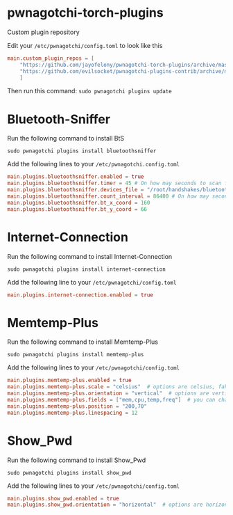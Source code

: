 # pwnagotchi-torch-plugins
Custom plugin repository

Edit your `/etc/pwnagotchi/config.toml` to look like this

```TOML
main.custom_plugin_repos = [
    "https://github.com/jayofelony/pwnagotchi-torch-plugins/archive/master.zip",
    "https://github.com/evilsocket/pwnagotchi-plugins-contrib/archive/master.zip"
    ]
```
Then run this command: `sudo pwnagotchi plugins update`


# Bluetooth-Sniffer
Run the following command to install BtS

`sudo pwnagotchi plugins install bluetoothsniffer`

Add the following lines to your `/etc/pwnagotchi.config.toml`

```TOML
main.plugins.bluetoothsniffer.enabled = true
main.plugins.bluetoothsniffer.timer = 45 # On how may seconds to scan for bluetooth devices
main.plugins.bluetoothsniffer.devices_file = "/root/handshakes/bluetooth_devices.json"  # Path to the JSON file with bluetooth devices
main.plugins.bluetoothsniffer.count_interval = 86400 # On how may seconds to update count bluetooth devices
main.plugins.bluetoothsniffer.bt_x_coord = 160
main.plugins.bluetoothsniffer.bt_y_coord = 66
```

# Internet-Connection
Run the following command to install Internet-Connection

`sudo pwnagotchi plugins install internet-connection`

Add the following line to your `/etc/pwnagotchi/config.toml`

```TOML
main.plugins.internet-connection.enabled = true
```

# Memtemp-Plus
Run the following command to install Memtemp-Plus

`sudo pwnagotchi plugins install memtemp-plus`

Add the following lines to your `/etc/pwnagotchi/config.toml`

```TOML
main.plugins.memtemp-plus.enabled = true
main.plugins.memtemp-plus.scale = "celsius"  # options are celsius, fahrenheit, kelvin
main.plugins.memtemp-plus.orientation = "vertical"  # options are vertical or horizontal
main.plugins.memtemp-plus.fields = ["mem,cpu,temp,freq"]  # you can change order
main.plugins.memtemp-plus.position = "200,70"
main.plugins.memtemp-plus.linespacing = 12
```

# Show_Pwd
Run the following command to install Show_Pwd

`sudo pwnagotchi plugins install show_pwd`

Add the following lines to your `/etc/pwnagotchi/config.toml`

```TOML
main.plugins.show_pwd.enabled = true
main.plugins.show_pwd.orientation = "horizontal"  # options are horizontal or vertical
```